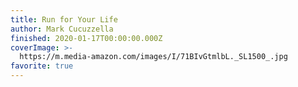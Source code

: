 ```yaml
---
title: Run for Your Life
author: Mark Cucuzzella
finished: 2020-01-17T00:00:00.000Z
coverImage: >-
  https://m.media-amazon.com/images/I/71BIvGtmlbL._SL1500_.jpg
favorite: true
---
```

